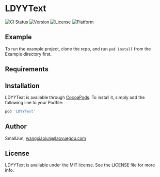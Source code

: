 # LDYYText

[![CI Status](https://img.shields.io/travis/SmallJun/LDYYText.svg?style=flat)](https://travis-ci.org/SmallJun/LDYYText)
[![Version](https://img.shields.io/cocoapods/v/LDYYText.svg?style=flat)](https://cocoapods.org/pods/LDYYText)
[![License](https://img.shields.io/cocoapods/l/LDYYText.svg?style=flat)](https://cocoapods.org/pods/LDYYText)
[![Platform](https://img.shields.io/cocoapods/p/LDYYText.svg?style=flat)](https://cocoapods.org/pods/LDYYText)

## Example

To run the example project, clone the repo, and run `pod install` from the Example directory first.

## Requirements

## Installation

LDYYText is available through [CocoaPods](https://cocoapods.org). To install
it, simply add the following line to your Podfile:

```ruby
pod 'LDYYText'
```

## Author

SmallJun, wangxiaojun@laoyuegou.com

## License

LDYYText is available under the MIT license. See the LICENSE file for more info.
